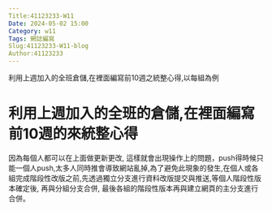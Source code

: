 ```yaml
---
Title:41123233-W11
Date: 2024-05-02 15:00
Category: w11
Tags: 網誌編寫
Slug:41123233-W11-blog
Author:41123233
---
```

 利用上週加入的全班倉儲,在裡面編寫前10週之統整心得,以每組為例


<!-- PELICAN_END_SUMMARY -->

# 利用上週加入的全班的倉儲,在裡面編寫前10週的來統整心得
因為每個人都可以在上面做更新更改, 這樣就會出現操作上的問題，push得時候只能一個人push,太多人同時推會導致網站亂掉,為了避免此現象的發生,在個人或各組完成階段性改版之前,先透過獨立分支進行資料改版提交與推送,等個人階段性版本確定後, 再與分組分支合併, 最後各組的階段性版本再與建立網頁的主分支進行合併。
